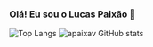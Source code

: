 ### Olá! Eu sou o Lucas Paixão 👋

![Top Langs](https://github-readme-stats.vercel.app/api/top-langs/?username=apaixav&layout=compact)
![apaixav GitHub stats](https://github-readme-stats.vercel.app/api?username=apaixav&show_icons=true&theme=prussian) 

